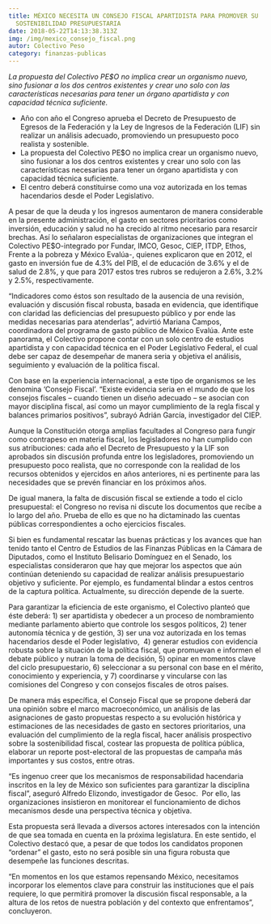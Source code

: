 ```yaml
---
title: MÉXICO NECESITA UN CONSEJO FISCAL APARTIDISTA PARA PROMOVER SU
  SOSTENIBILIDAD PRESUPUESTARIA
date: 2018-05-22T14:13:38.313Z
img: /img/mexico_consejo_fiscal.png
autor: Colectivo Peso
category: finanzas-publicas
---
```

<!--StartFragment-->

*La propuesta del Colectivo PE$O no implica crear un organismo nuevo, sino fusionar a los dos centros existentes y crear uno solo con las características necesarias para tener un órgano apartidista y con capacidad técnica suficiente.*

* Año con año el Congreso aprueba el Decreto de Presupuesto de Egresos de la Federación y la Ley de Ingresos de la Federación (LIF) sin realizar un análisis adecuado, promoviendo un presupuesto poco realista y sostenible.
* La propuesta del Colectivo PE$O no implica crear un organismo nuevo, sino fusionar a los dos centros existentes y crear uno solo con las características necesarias para tener un órgano apartidista y con capacidad técnica suficiente.
* El centro deberá constituirse como una voz autorizada en los temas hacendarios desde el Poder Legislativo.

A pesar de que la deuda y los ingresos aumentaron de manera considerable en la presente administración, el gasto en sectores prioritarios como inversión, educación y salud no ha crecido al ritmo necesario para resarcir brechas. Así lo señalaron especialistas de organizaciones que integran el Colectivo PE$O-integrado por Fundar, IMCO, Gesoc, CIEP, ITDP, Ethos, Frente a la pobreza y México Evalúa-, quienes explicaron que en 2012, el gasto en inversión fue de 4.3% del PIB, el de educación de 3.6% y el de salud de 2.8%, y que para 2017 estos tres rubros se redujeron a 2.6%, 3.2% y 2.5%, respectivamente.

“Indicadores como éstos son resultado de la ausencia de una revisión, evaluación y discusión fiscal robusta, basada en evidencia, que identifique con claridad las deficiencias del presupuesto público y por ende las medidas necesarias para atenderlas”, advirtió Mariana Campos, coordinadora del programa de gasto público de México Evalúa. Ante este panorama, el Colectivo propone contar con un solo centro de estudios apartidista y con capacidad técnica en el Poder Legislativo Federal, el cual debe ser capaz de desempeñar de manera seria y objetiva el análisis, seguimiento y evaluación de la política fiscal.

Con base en la experiencia internacional, a este tipo de organismos se les denomina ‘Consejo Fiscal’. “Existe evidencia seria en el mundo de que los consejos fiscales – cuando tienen un diseño adecuado – se asocian con mayor disciplina fiscal, así como un mayor cumplimiento de la regla fiscal y balances primarios positivos”, subrayó Adrián García, investigador del CIEP.

Aunque la Constitución otorga amplias facultades al Congreso para fungir como contrapeso en materia fiscal, los legisladores no han cumplido con sus atribuciones: cada año el Decreto de Presupuesto y la LIF son aprobados sin discusión profunda entre los legisladores, promoviendo un presupuesto poco realista, que no corresponde con la realidad de los recursos obtenidos y ejercidos en años anteriores, ni es pertinente para las necesidades que se prevén financiar en los próximos años.

De igual manera, la falta de discusión fiscal se extiende a todo el ciclo presupuestal: el Congreso no revisa ni discute los documentos que recibe a lo largo del año. Prueba de ello es que no ha dictaminado las cuentas públicas correspondientes a ocho ejercicios fiscales.

Si bien es fundamental rescatar las buenas prácticas y los avances que han tenido tanto el Centro de Estudios de las Finanzas Públicas en la Cámara de Diputados, como el Instituto Belisario Domínguez en el Senado, los especialistas consideraron que hay que mejorar los aspectos que aún continúan deteniendo su capacidad de realizar análisis presupuestario objetivo y suficiente. Por ejemplo, es fundamental blindar a estos centros de la captura política. Actualmente, su dirección depende de la suerte.

Para garantizar la eficiencia de este organismo, el Colectivo planteó que éste deberá: 1) ser apartidista y obedecer a un proceso de nombramiento mediante parlamento abierto que controle los sesgos políticos, 2) tener autonomía técnica y de gestión, 3) ser una voz autorizada en los temas hacendarios desde el Poder legislativo,  4) generar estudios con evidencia robusta sobre la situación de la política fiscal, que promuevan e informen el debate público y nutran la toma de decisión, 5) opinar en momentos clave del ciclo presupuestario, 6) seleccionar a su personal con base en el mérito, conocimiento y experiencia, y 7) coordinarse y vincularse con las comisiones del Congreso y con consejos fiscales de otros países.

De manera más específica, el Consejo Fiscal que se propone deberá dar una opinión sobre el marco macroeconómico, un análisis de las asignaciones de gasto propuestas respecto a su evolución histórica y estimaciones de las necesidades de gasto en sectores prioritarios, una evaluación del cumplimiento de la regla fiscal, hacer análisis prospectivo sobre la sostenibilidad fiscal, costear las propuesta de política pública, elaborar un reporte post-electoral de las propuestas de campaña más importantes y sus costos, entre otras.

“Es ingenuo creer que los mecanismos de responsabilidad hacendaria inscritos en la ley de México son suficientes para garantizar la disciplina fiscal”, aseguró Alfredo Elizondo, investigador de Gesoc.  Por ello, las organizaciones insistieron en monitorear el funcionamiento de dichos mecanismos desde una perspectiva técnica y objetiva.

Esta propuesta será llevada a diversos actores interesados con la intención de que sea tomada en cuenta en la próxima legislatura. En este sentido, el Colectivo destacó que, a pesar de que todos los candidatos proponen “ordenar” el gasto, esto no será posible sin una figura robusta que desempeñe las funciones descritas.

“En momentos en los que estamos repensando México, necesitamos incorporar los elementos clave para construir las instituciones que el país requiere, lo que permitirá promover la discusión fiscal responsable, a la altura de los retos de nuestra población y del contexto que enfrentamos”, concluyeron.

<!--EndFragment-->
